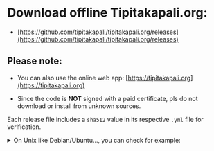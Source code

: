 # Download offline Tipitakapali.org:

- [https://github.com/tipitakapali/tipitakapali.org/releases](https://github.com/tipitakapali/tipitakapali.org/releases)

## Please note:

- You can also use the online web app: [https://tipitakapali.org](https://tipitakapali.org)

- Since the code is **NOT** signed with a paid certificate, pls do not download or install from unknown sources.

Each release file includes a `sha512` value in its respective `.yml` file for verification.

<details>
<summary>On Unix like Debian/Ubuntu..., you can check for example:</summary>

```bash 

echo test > test.txt       

sha512sum test.txt | awk '{print $1}' | xxd -r -p | base64 

Dj51I0q8aPQ3ioaz9LMqGYujAYRbDNblAQbodDRXAMxmY6hsHqEl3F6SvhfJj5oPhcqdX1ldsgEv
fMNXGUXBIw==

```

</details>
